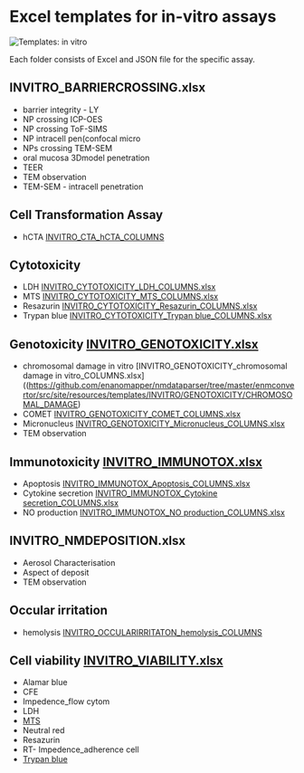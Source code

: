 # Excel templates for in-vitro assays

![Templates: in vitro](./images/templates_INVITRO.png "In-vitro")

Each folder consists of Excel and JSON file for the specific assay. 

##	INVITRO_BARRIERCROSSING.xlsx
*	barrier integrity - LY
*	NP crossing ICP-OES
*	NP crossing ToF-SIMS
*	NP intracell pen(confocal micro
*	NPs crossing TEM-SEM
*	oral mucosa 3Dmodel penetration
*	TEER
*	TEM observation
*	TEM-SEM - intracell penetration

##	Cell Transformation Assay
*	hCTA [INVITRO_CTA_hCTA_COLUMNS](https://github.com/enanomapper/nmdataparser/tree/master/enmconvertor/src/site/resources/templates/INVITRO/CTA)

##	Cytotoxicity
*	LDH [INVITRO_CYTOTOXICITY_LDH_COLUMNS.xlsx](https://github.com/enanomapper/nmdataparser/tree/master/enmconvertor/src/site/resources/templates/INVITRO/CYTOTOXICITY/LDH)
*	MTS [INVITRO_CYTOTOXICITY_MTS_COLUMNS.xlsx](https://github.com/enanomapper/nmdataparser/tree/master/enmconvertor/src/site/resources/templates/INVITRO/CYTOTOXICITY/MTS)
*	Resazurin [INVITRO_CYTOTOXICITY_Resazurin_COLUMNS.xlsx](https://github.com/enanomapper/nmdataparser/tree/master/enmconvertor/src/site/resources/templates/INVITRO/CYTOTOXICITY/RESAZURIN)
*	Trypan blue [INVITRO_CYTOTOXICITY_Trypan blue_COLUMNS.xlsx](https://github.com/enanomapper/nmdataparser/tree/master/enmconvertor/src/site/resources/templates/INVITRO/CYTOTOXICITY/TRYPAN_BLUE)

##	Genotoxicity [INVITRO_GENOTOXICITY.xlsx](https://github.com/enanomapper/nmdataparser/tree/master/enmconvertor/src/site/resources/templates/INVITRO/GENOTOXICITY)
*   chromosomal damage in vitro [INVITRO_GENOTOXICITY_chromosomal damage in vitro_COLUMNS.xlsx]((https://github.com/enanomapper/nmdataparser/tree/master/enmconvertor/src/site/resources/templates/INVITRO/GENOTOXICITY/CHROMOSOMAL_DAMAGE)
*	COMET [INVITRO_GENOTOXICITY_COMET_COLUMNS.xlsx](https://github.com/enanomapper/nmdataparser/tree/master/enmconvertor/src/site/resources/templates/INVITRO/GENOTOXICITY/COMET)
*	Micronucleus [INVITRO_GENOTOXICITY_Micronucleus_COLUMNS.xlsx](https://github.com/enanomapper/nmdataparser/tree/master/enmconvertor/src/site/resources/templates/INVITRO/GENOTOXICITY/MICRONUCLEUS)
*	TEM observation

## Immunotoxicity [INVITRO_IMMUNOTOX.xlsx](https://github.com/enanomapper/nmdataparser/tree/master/enmconvertor/src/site/resources/templates/INVITRO/IMMUNOTOX)
*	Apoptosis [INVITRO_IMMUNOTOX_Apoptosis_COLUMNS.xlsx](https://github.com/enanomapper/nmdataparser/tree/master/enmconvertor/src/site/resources/templates/INVITRO/IMMUNOTOX/APOPTOSIS)
*   Cytokine secretion [INVITRO_IMMUNOTOX_Cytokine secretion_COLUMNS.xlsx](https://github.com/enanomapper/nmdataparser/tree/master/enmconvertor/src/site/resources/templates/INVITRO/IMMUNOTOX/CYTOKINE_SECRETION)
*	NO production [INVITRO_IMMUNOTOX_NO production_COLUMNS.xlsx](https://github.com/enanomapper/nmdataparser/tree/master/enmconvertor/src/site/resources/templates/INVITRO/IMMUNOTOX/NITRIC_OXIDE_PRODUCTION)
	
##	INVITRO_NMDEPOSITION.xlsx
*	Aerosol Characterisation
*	Aspect of deposit
*	TEM observation
	
##	Occular irritation
*	hemolysis [INVITRO_OCCULARIRRITATON_hemolysis_COLUMNS](https://github.com/enanomapper/nmdataparser/tree/master/enmconvertor/src/site/resources/templates/INVITRO/OCCULARIRRITATION)
	
##	Cell viability [INVITRO_VIABILITY.xlsx](https://github.com/enanomapper/nmdataparser/tree/master/enmconvertor/src/site/resources/templates/INVITRO/VIABILITY)
*	Alamar blue
*	CFE
*	Impedence_flow cytom
*	LDH
*	[MTS](https://github.com/enanomapper/nmdataparser/tree/master/enmconvertor/src/site/resources/templates/INVITRO/VIABILITY/MTS)
*	Neutral red
*	Resazurin
*	RT- Impedence_adherence cell
*	[Trypan blue](https://github.com/enanomapper/nmdataparser/tree/master/enmconvertor/src/site/resources/templates/INVITRO/VIABILITY/TrypanBlue)

